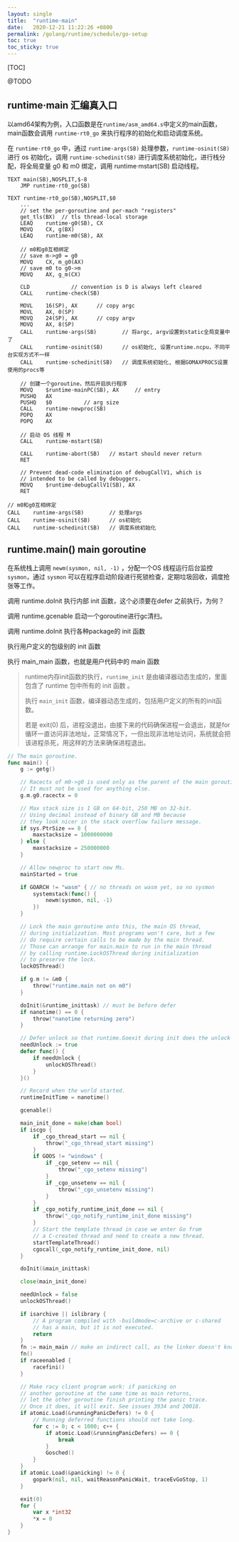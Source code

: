 ```yaml
---
layout: single
title:  "runtime·main"
date:   2020-12-21 11:22:26 +0800
permalink: /golang/runtime/schedule/go-setup
toc: true
toc_sticky: true
---
```




[TOC]

@TODO



## runtime·main 汇编真入口

以amd64架构为例，入口函数是在`runtime/asm_amd64.s`中定义的main函数，main函数会调用 `runtime·rt0_go` 来执行程序的初始化和启动调度系统。

在 `runtime·rt0_go` 中，通过 `runtime·args(SB)` 处理参数，`runtime·osinit(SB)` 进行 os 初始化，调用 `runtime·schedinit(SB)` 进行调度系统初始化，进行栈分配，将全局变量 g0 和 m0 绑定，调用 runtime·mstart(SB) 启动线程。

```
TEXT main(SB),NOSPLIT,$-8
	JMP	runtime·rt0_go(SB)
    
TEXT runtime·rt0_go(SB),NOSPLIT,$0
	...
	// set the per-goroutine and per-mach "registers"
	get_tls(BX)  // tls thread-local storage 
	LEAQ	runtime·g0(SB), CX
	MOVQ	CX, g(BX)
	LEAQ	runtime·m0(SB), AX

	// m0和g0互相绑定
	// save m->g0 = g0
	MOVQ	CX, m_g0(AX)
	// save m0 to g0->m
	MOVQ	AX, g_m(CX)

	CLD				// convention is D is always left cleared
	CALL	runtime·check(SB)

	MOVL	16(SP), AX		// copy argc
	MOVL	AX, 0(SP)
	MOVQ	24(SP), AX		// copy argv
	MOVQ	AX, 8(SP)
	CALL	runtime·args(SB)		// 将argc, argv设置到static全局变量中了
	CALL	runtime·osinit(SB)		// os初始化, 设置runtime.ncpu，不同平台实现方式不一样
	CALL	runtime·schedinit(SB) 	// 调度系统初始化, 根据GOMAXPROCS设置使用的procs等

	// 创建一个goroutine，然后开启执行程序
	MOVQ	$runtime·mainPC(SB), AX		// entry
	PUSHQ	AX
	PUSHQ	$0			// arg size
	CALL	runtime·newproc(SB) 
	POPQ	AX
	POPQ	AX

	// 启动 OS 线程 M
	CALL	runtime·mstart(SB)

	CALL	runtime·abort(SB)	// mstart should never return
	RET

	// Prevent dead-code elimination of debugCallV1, which is
	// intended to be called by debuggers.
	MOVQ	$runtime·debugCallV1(SB), AX
	RET

```



	// m0和g0互相绑定
	CALL	runtime·args(SB)		// 处理args
	CALL	runtime·osinit(SB)		// os初始化
	CALL	runtime·schedinit(SB) 	// 调度系统初始化


## runtime.main() main goroutine

在系统栈上调用 `newm(sysmon, nil, -1)` ，分配一个OS 线程运行后台监控 `sysmon`，通过 `sysmon` 可以在程序启动阶段进行死锁检查，定期垃圾回收，调度抢张等工作。

调用 runtime.doInit 执行内部 init 函数，这个必须要在defer 之前执行，为何？

调用 runtime.gcenable 启动一个goroutine进行gc清扫。

调用 runtime.doInit 执行各种package的 init 函数

执行用户定义的包级别的 init 函数

执行 main_main 函数，也就是用户代码中的 main 函数



> runtime内存init函数的执行，`runtime_init` 是由编译器动态生成的，里面包含了 runtime 包中所有的 init 函数 。
>
> 执行 `main_init` 函数，编译器动态生成的，包括用户定义的所有的init函数。
>
> 若是 exit(0) 后，进程没退出，由接下来的代码确保进程一会退出，就是for循环一直访问非法地址，正常情况下，一但出现非法地址访问，系统就会把该进程杀死，用这样的方法来确保进程退出。



```go
// The main goroutine.
func main() {
	g := getg()

	// Racectx of m0->g0 is used only as the parent of the main goroutine.
	// It must not be used for anything else.
	g.m.g0.racectx = 0

	// Max stack size is 1 GB on 64-bit, 250 MB on 32-bit.
	// Using decimal instead of binary GB and MB because
	// they look nicer in the stack overflow failure message.
	if sys.PtrSize == 8 {
		maxstacksize = 1000000000
	} else {
		maxstacksize = 250000000
	}

	// Allow newproc to start new Ms.
	mainStarted = true

	if GOARCH != "wasm" { // no threads on wasm yet, so no sysmon
		systemstack(func() {
			newm(sysmon, nil, -1)
		})
	}

	// Lock the main goroutine onto this, the main OS thread,
	// during initialization. Most programs won't care, but a few
	// do require certain calls to be made by the main thread.
	// Those can arrange for main.main to run in the main thread
	// by calling runtime.LockOSThread during initialization
	// to preserve the lock.
	lockOSThread()

	if g.m != &m0 {
		throw("runtime.main not on m0")
	}

	doInit(&runtime_inittask) // must be before defer
	if nanotime() == 0 {
		throw("nanotime returning zero")
	}

	// Defer unlock so that runtime.Goexit during init does the unlock too.
	needUnlock := true
	defer func() {
		if needUnlock {
			unlockOSThread()
		}
	}()

	// Record when the world started.
	runtimeInitTime = nanotime()

	gcenable()

	main_init_done = make(chan bool)
	if iscgo {
		if _cgo_thread_start == nil {
			throw("_cgo_thread_start missing")
		}
		if GOOS != "windows" {
			if _cgo_setenv == nil {
				throw("_cgo_setenv missing")
			}
			if _cgo_unsetenv == nil {
				throw("_cgo_unsetenv missing")
			}
		}
		if _cgo_notify_runtime_init_done == nil {
			throw("_cgo_notify_runtime_init_done missing")
		}
		// Start the template thread in case we enter Go from
		// a C-created thread and need to create a new thread.
		startTemplateThread()
		cgocall(_cgo_notify_runtime_init_done, nil)
	}

	doInit(&main_inittask)

	close(main_init_done)

	needUnlock = false
	unlockOSThread()

	if isarchive || islibrary {
		// A program compiled with -buildmode=c-archive or c-shared
		// has a main, but it is not executed.
		return
	}
	fn := main_main // make an indirect call, as the linker doesn't know the address of the main package when laying down the runtime
	fn()
	if raceenabled {
		racefini()
	}

	// Make racy client program work: if panicking on
	// another goroutine at the same time as main returns,
	// let the other goroutine finish printing the panic trace.
	// Once it does, it will exit. See issues 3934 and 20018.
	if atomic.Load(&runningPanicDefers) != 0 {
		// Running deferred functions should not take long.
		for c := 0; c < 1000; c++ {
			if atomic.Load(&runningPanicDefers) == 0 {
				break
			}
			Gosched()
		}
	}
	if atomic.Load(&panicking) != 0 {
		gopark(nil, nil, waitReasonPanicWait, traceEvGoStop, 1)
	}

	exit(0)
	for {
		var x *int32
		*x = 0
	}
}
```















